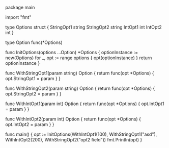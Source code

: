 package main

import "fmt"

type Options struct {
	StringOpt1 string
	StringOpt2 string
	IntOpt1    int
	IntOpt2    int
}

type Option func(*Options)

func InitOptions(options ...Option) *Options {
	optionInstance := new(Options)
	for _, opt := range options {
		opt(optionInstance)
	}
	return optionInstance
}

func WithStringOpt1(param string) Option {
	return func(opt *Options) {
		opt.StringOpt1 = param
	}
}

func WithStringOpt2(param string) Option {
	return func(opt *Options) {
		opt.StringOpt2 = param
	}
}

func WithIntOpt1(param int) Option {
	return func(opt *Options) {
		opt.IntOpt1 = param
	}
}

func WithIntOpt2(param int) Option {
	return func(opt *Options) {
		opt.IntOpt2 = param
	}
}

func main() {
	opt := InitOptions(WithIntOpt1(100), WithStringOpt1("asd"), WithIntOpt2(200), WithStringOpt2("opt2 field"))
	fmt.Println(opt)
}
